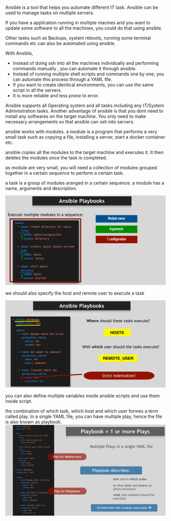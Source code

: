Ansible is a tool that helps you automate different IT task.
Ansible can be used to manage tasks on multiple servers.

If you have a application running in multiple macines and you want to update some software to all the machines, you could do that using ansible.

Other tasks such as Backups, system reboots, running some terminal commands etc can also be automated using ansible.

With Ansible,

- Instead of doing ssh into all the machines individually and performing commands manually , you can automate it through ansible.
- Instead of running multiple shell scripts and commands one by one, you can automate this process through a YAML file.
- If you want to create identical environments, you can use the same script in all the servers.
- It is more reliable and less prone to error.

Ansible supports all Operating system and all tasks including any IT/System Administration tasks.
Another advantage of ansible is that you dont need to install any softwares on the target machine. You only need to make necessary arrangements so that ansible can ssh into servers.

ansible works with modules. a module is a program that performs a very small task such as copying a file, installing a server, start a docker container etc.

ansible copies all the modules to the target machine and executes it. It then deletes the modules once the task is completed.

as module are very small, you will need a collection of modules grouped together in a certain sequence to perform a certain task.

a task is a group of modules aranged in a certain sequence. a module has a name, arguments and description.

![ansible playbook/task](./assets/ansible-playbook.png)

we should also specify the host and remote user to execute a task

![ansible playbook/task](./assets/ansible-playbook-host.png)

you can also define multiple variables inside ansible scripts and use them inside script.

the combination of which task, which host and which user formes a term called play. In a single YAML file, you can have multiple play, hence the file is also known as playbook.
![playbook image](./assets/playbook.png)
